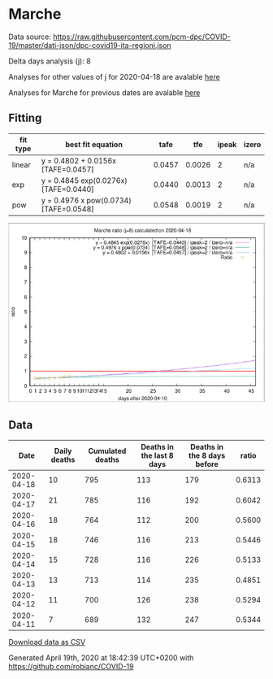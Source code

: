 # Marche

Data source: https://raw.githubusercontent.com/pcm-dpc/COVID-19/master/dati-json/dpc-covid19-ita-regioni.json

Delta days analysis (j): 8

Analyses for other values of j for 2020-04-18 are avalable [here](../2020-04-18/README.md)

Analyses for Marche for previous dates are avalable [here](../README.md)

## Fitting 
|fit type|best fit equation|tafe|tfe|ipeak|izero|
|-------|-----|--------|------|---|---|
|linear|y = 0.4802 + 0.0156x  [TAFE=0.0457]|0.0457|0.0026|2|n/a|
|exp|y = 0.4845 exp(0.0276x)  [TAFE=0.0440]|0.0440|0.0013|2|n/a|
|pow|y = 0.4976 x pow(0.0734)  [TAFE=0.0548]|0.0548|0.0019|2|n/a|

![Plot](COVID-19_marche_j8_2020-04-18.png)

## Data
|Date|Daily deaths|Cumulated deaths|Deaths in the last 8 days|Deaths in the 8 days before|ratio|
|----|----------|-----------|-------|--------------------|-----|
|2020-04-18|10|795|113|179|0.6313|
|2020-04-17|21|785|116|192|0.6042|
|2020-04-16|18|764|112|200|0.5600|
|2020-04-15|18|746|116|213|0.5446|
|2020-04-14|15|728|116|226|0.5133|
|2020-04-13|13|713|114|235|0.4851|
|2020-04-12|11|700|126|238|0.5294|
|2020-04-11|7|689|132|247|0.5344|

[Download data as CSV](COVID-19_marche_j8_2020-04-18.csv)

Generated April 19th, 2020 at 18:42:39 UTC+0200 with https://github.com/robianc/COVID-19
